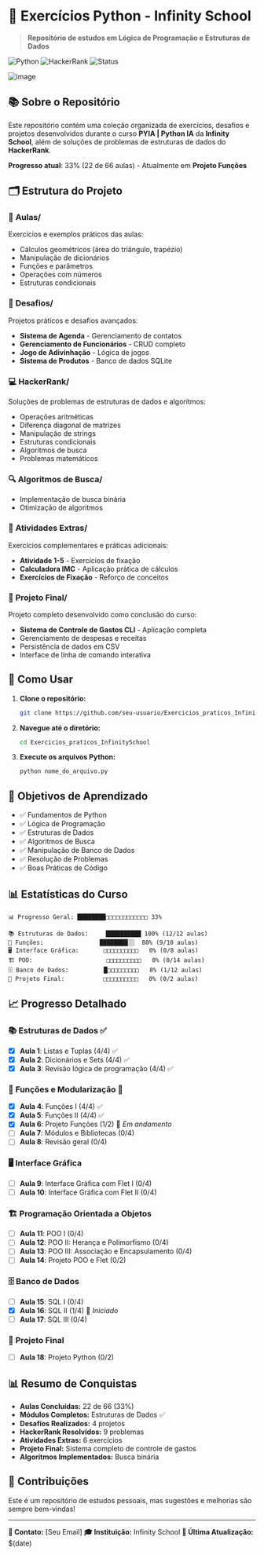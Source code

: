 # 🐍 Exercícios Python - Infinity School

> **Repositório de estudos em Lógica de Programação e Estruturas de Dados**

![Python](https://img.shields.io/badge/Python-3776AB?style=for-the-badge&logo=python&logoColor=white)
![HackerRank](https://img.shields.io/badge/-Hackerrank-2EC866?style=for-the-badge&logo=HackerRank&logoColor=white)
![Status](https://img.shields.io/badge/Status-Em%20Desenvolvimento-yellow?style=for-the-badge)

![image](https://github.com/user-attachments/assets/1a28d738-36b4-43e8-8ac4-7533edc2bf3b)

## 📚 Sobre o Repositório

Este repositório contém uma coleção organizada de exercícios, desafios e projetos desenvolvidos durante o curso **PYIA | Python IA** da **Infinity School**, além de soluções de problemas de estruturas de dados do **HackerRank**.

**Progresso atual**: 33% (22 de 66 aulas) - Atualmente em **Projeto Funções**

## 🗂️ Estrutura do Projeto

### 📖 **Aulas/**
Exercícios e exemplos práticos das aulas:
- Cálculos geométricos (área do triângulo, trapézio)
- Manipulação de dicionários
- Funções e parâmetros
- Operações com números
- Estruturas condicionais

### 🎯 **Desafios/**
Projetos práticos e desafios avançados:
- **Sistema de Agenda** - Gerenciamento de contatos
- **Gerenciamento de Funcionários** - CRUD completo
- **Jogo de Adivinhação** - Lógica de jogos
- **Sistema de Produtos** - Banco de dados SQLite

### 💻 **HackerRank/**
Soluções de problemas de estruturas de dados e algoritmos:
- Operações aritméticas
- Diferença diagonal de matrizes
- Manipulação de strings
- Estruturas condicionais
- Algoritmos de busca
- Problemas matemáticos

### 🔍 **Algoritmos de Busca/**
- Implementação de busca binária
- Otimização de algoritmos

### 📝 **Atividades Extras/**
Exercícios complementares e práticas adicionais:
- **Atividade 1-5** - Exercícios de fixação
- **Calculadora IMC** - Aplicação prática de cálculos
- **Exercícios de Fixação** - Reforço de conceitos

### 🎯 **Projeto Final/**
Projeto completo desenvolvido como conclusão do curso:
- **Sistema de Controle de Gastos CLI** - Aplicação completa
- Gerenciamento de despesas e receitas
- Persistência de dados em CSV
- Interface de linha de comando interativa

## 🚀 Como Usar

1. **Clone o repositório:**
   ```bash
   git clone https://github.com/seu-usuario/Exercicios_praticos_InfinitySchool.git
   ```

2. **Navegue até o diretório:**
   ```bash
   cd Exercicios_praticos_InfinitySchool
   ```

3. **Execute os arquivos Python:**
   ```bash
   python nome_do_arquivo.py
   ```

## 🎯 Objetivos de Aprendizado

- ✅ Fundamentos de Python
- ✅ Lógica de Programação
- ✅ Estruturas de Dados
- ✅ Algoritmos de Busca
- ✅ Manipulação de Banco de Dados
- ✅ Resolução de Problemas
- ✅ Boas Práticas de Código

## 📊 Estatísticas do Curso

```
📊 Progresso Geral: ████████□□□□□□□□□□□□ 33%

📚 Estruturas de Dados:     ██████████ 100% (12/12 aulas)
🔧 Funções:                ████████░░  80% (9/10 aulas)
🖥️ Interface Gráfica:       □□□□□□□□□□   0% (0/8 aulas)
🏗️ POO:                     □□□□□□□□□□   0% (0/14 aulas)
🗄️ Banco de Dados:          █□□□□□□□□□   8% (1/12 aulas)
🎯 Projeto Final:           □□□□□□□□□□   0% (0/2 aulas)
```

## 📈 Progresso Detalhado

### 📚 **Estruturas de Dados** ✅
- [x] **Aula 1**: Listas e Tuplas (4/4) ✅
- [x] **Aula 2**: Dicionários e Sets (4/4) ✅
- [x] **Aula 3**: Revisão lógica de programação (4/4) ✅

### 🔧 **Funções e Modularização** 🔄
- [x] **Aula 4**: Funções I (4/4) ✅
- [x] **Aula 5**: Funções II (4/4) ✅
- [x] **Aula 6**: Projeto Funções (1/2) 🔄 *Em andamento*
- [ ] **Aula 7**: Módulos e Bibliotecas (0/4)
- [ ] **Aula 8**: Revisão geral (0/4)

### 🖥️ **Interface Gráfica**
- [ ] **Aula 9**: Interface Gráfica com Flet I (0/4)
- [ ] **Aula 10**: Interface Gráfica com Flet II (0/4)

### 🏗️ **Programação Orientada a Objetos**
- [ ] **Aula 11**: POO I (0/4)
- [ ] **Aula 12**: POO II: Herança e Polimorfismo (0/4)
- [ ] **Aula 13**: POO III: Associação e Encapsulamento (0/4)
- [ ] **Aula 14**: Projeto POO e Flet (0/2)

### 🗄️ **Banco de Dados**
- [ ] **Aula 15**: SQL I (0/4)
- [x] **Aula 16**: SQL II (1/4) 🔄 *Iniciado*
- [ ] **Aula 17**: SQL III (0/4)

### 🎯 **Projeto Final**
- [ ] **Aula 18**: Projeto Python (0/2)

## 📊 Resumo de Conquistas

- **Aulas Concluídas:** 22 de 66 (33%)
- **Módulos Completos:** Estruturas de Dados ✅
- **Desafios Realizados:** 4 projetos
- **HackerRank Resolvidos:** 9 problemas
- **Atividades Extras:** 6 exercícios
- **Projeto Final:** Sistema completo de controle de gastos
- **Algoritmos Implementados:** Busca binária

## 🤝 Contribuições

Este é um repositório de estudos pessoais, mas sugestões e melhorias são sempre bem-vindas!

---

**📧 Contato:** [Seu Email]
**🎓 Instituição:** Infinity School
**📅 Última Atualização:** $(date)